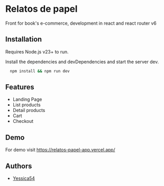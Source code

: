 
# Relatos de papel

Front for book's e-commerce, development in react and react router v6




## Installation

Requires Node.js v23+ to run.

Install the dependencies and devDependencies and start the server dev.

```bash
  npm install && npm run dev
```


## Features

- Landing Page
- List products
- Detail products
- Cart
- Checkout



## Demo

For demo visit https://relatos-papel-app.vercel.app/


## Authors

- [Yessica54](https://github.com/Yessica54)

